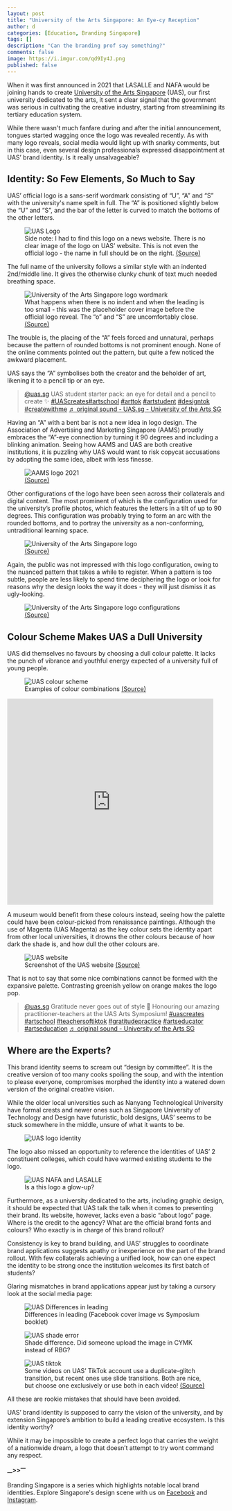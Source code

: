 ```yaml
---
layout: post
title: "University of the Arts Singapore: An Eye-cy Reception"
author: d
categories: [Education, Branding Singapore]
tags: []
description: "Can the branding prof say something?"
comments: false
image: https://i.imgur.com/qd9Iy4J.png
published: false
---
```


When it was first announced in 2021 that LASALLE and NAFA would be joining hands to create <a href="https://www.uas.edu.sg/" target="_blank">University of the Arts Singapore</a> (UAS), our first university dedicated to the arts, it sent a clear signal that the government was serious in cultivating the creative industry, starting from streamlining its tertiary education system.

While there wasn't much fanfare during and after the initial announcement, tongues started wagging once the logo was revealed recently. As with many logo reveals, social media would light up with snarky comments, but in this case, even several design professionals expressed disappointment at UAS’ brand identity. Is it really unsalvageable?

<h2>Identity: So Few Elements, So Much to Say</h2>

UAS’ official logo is a sans-serif wordmark consisting of “U”, “A” and “S” with the university's name spelt in full. The “A” is positioned slightly below the “U” and “S”, and the bar of the letter is curved to match the bottoms of the other letters. 

<figure>
<img src="https://i.imgur.com/heXluhk.png" alt="UAS Logo">
<figcaption>Side note: I had to find this logo on a news website. There is no clear image of the logo on UAS’ website. This is not even the official logo - the name in full should be on the right. <a href="https://www.todayonline.com/singapore/university-arts-singapore-new-logo-2169946" target="_blank">(Source)</a></figcaption>
</figure>

The full name of the university follows a similar style with an indented 2nd/middle line. It gives the otherwise clunky chunk of text much needed breathing space. 

<figure>
<img src="https://i.imgur.com/MMrrDLQ.png" alt="University of the Arts Singapore logo wordmark">
<figcaption>What happens when there is no indent and when the leading is too small - this was the placeholder cover image before the official logo reveal. The “o” and “S” are uncomfortably close. <a href="https://www.facebook.com/photo/?fbid=133456033048440&set=pb.100091678086906.-2207520000." target="_blank">(Source)</a></figcaption>
</figure>

The trouble is, the placing of the “A” feels forced and unnatural, perhaps because the pattern of rounded bottoms is not prominent enough. None of the online comments pointed out the pattern, but quite a few noticed the awkward placement. 

UAS says the “A” symbolises both the creator and the beholder of art, likening it to a pencil tip or an eye.

<blockquote class="tiktok-embed" cite="https://www.tiktok.com/@uas.sg/video/7229771550616997121" data-video-id="7229771550616997121" style="max-width: 605px;min-width: 325px;" > <section> <a target="_blank" title="@uas.sg" href="https://www.tiktok.com/@uas.sg?refer=embed">@uas.sg</a> UAS student starter pack: an eye for detail and a pencil to create ✨ <a title="uascreates" target="_blank" href="https://www.tiktok.com/tag/uascreates?refer=embed">#UAScreates</a><a title="artschool" target="_blank" href="https://www.tiktok.com/tag/artschool?refer=embed">#artschool</a> <a title="arttok" target="_blank" href="https://www.tiktok.com/tag/arttok?refer=embed">#arttok</a> <a title="artstudent" target="_blank" href="https://www.tiktok.com/tag/artstudent?refer=embed">#artstudent</a> <a title="designtok" target="_blank" href="https://www.tiktok.com/tag/designtok?refer=embed">#designtok</a> <a title="createwithme" target="_blank" href="https://www.tiktok.com/tag/createwithme?refer=embed">#createwithme</a> <a target="_blank" title="♬ original sound - UAS.sg - University of the Arts SG" href="https://www.tiktok.com/music/original-sound-UASsg-7229771575763241729?refer=embed">♬ original sound - UAS.sg - University of the Arts SG</a> </section> </blockquote> <script async src="https://www.tiktok.com/embed.js"></script>

Having an “A” with a bent bar is not a new idea in logo design. The Association of Advertising and Marketing Singapore (AAMS) proudly embraces the “A”-eye connection by turning it 90 degrees and including a blinking animation. Seeing how AAMS and UAS are both creative institutions, it is puzzling why UAS would want to risk copycat accusations by adopting the same idea, albeit with less finesse. 

<figure>
<img src="https://i.imgur.com/rkMKEwT.gifv" alt="AAMS logo 2021">
<figcaption><a href="https://www.lbbonline.com/news/mccann-and-mrm-creative-leads-renew-roles-to-chair-crowbar-2021" target="_blank">(Source)</a></figcaption>
</figure>

Other configurations of the logo have been seen across their collaterals and digital content. The most prominent of which is the configuration used for the university’s profile photos, which features the letters in a tilt of up to 90 degrees. This configuration was probably trying to form an arc with the rounded bottoms, and to portray the university as a non-conforming, untraditional learning space. 

<figure>
<img src="https://i.imgur.com/cmwx4XW.jpg" alt="University of the Arts Singapore logo">
<figcaption><a href="https://www.facebook.com/UASsingapore/" target="_blank">(Source)</a></figcaption>
</figure>

Again, the public was not impressed with this logo configuration, owing to the nuanced pattern that takes a while to register. When a pattern is too subtle, people are less likely to spend time deciphering the logo or look for reasons why the design looks the way it does - they will just dismiss it as ugly-looking. 

<figure>
<img src="https://i.imgur.com/yJbcTBx.png" alt="University of the Arts Singapore logo configurations">
<figcaption><a href="https://www.facebook.com/UASsingapore/" target="_blank">(Source)</a></figcaption>
</figure>

<h2>Colour Scheme Makes UAS a Dull University</h2>

UAS did themselves no favours by choosing a dull colour palette. It lacks the punch of vibrance and youthful energy expected of a university full of young people. 

<figure>
<img src="https://i.imgur.com/VRP4qGl.jpg" alt="UAS colour scheme">
<figcaption>Examples of colour combinations <a href="" target="_blank">(Source)</a></figcaption>
</figure>

<div class="video-responsive"><iframe src="https://www.facebook.com/plugins/video.php?height=476&href=https%3A%2F%2Fwww.facebook.com%2FUASsingapore%2Fvideos%2F899955691073111%2F&show_text=false&width=476&t=0" width="476" height="476" style="border:none;overflow:hidden" scrolling="no" frameborder="0" allowfullscreen="true" allow="autoplay; clipboard-write; encrypted-media; picture-in-picture; web-share" allowFullScreen="true"></iframe></div>

A museum would benefit from these colours instead, seeing how the palette could have been colour-picked from renaissance paintings. Although the use of Magenta (UAS Magenta) as the key colour sets the identity apart from other local universities, it drowns the other colours because of how dark the shade is, and how dull the other colours are. 

<figure>
<img src="https://i.imgur.com/tnZMhqv.png" alt="UAS website">
<figcaption>Screenshot of the UAS website <a href="https://www.uas.edu.sg/" target="_blank">(Source)</a></figcaption>
</figure>

That is not to say that some nice combinations cannot be formed with the expansive palette. Contrasting greenish yellow on orange makes the logo pop. 

<blockquote class="tiktok-embed" cite="https://www.tiktok.com/@uas.sg/video/7236695552165973249" data-video-id="7236695552165973249" style="max-width: 605px;min-width: 325px;" > <section> <a target="_blank" title="@uas.sg" href="https://www.tiktok.com/@uas.sg?refer=embed">@uas.sg</a> Gratitude never goes out of style 💜 Honouring our amazing practitioner-teachers at the UAS Arts Symposium! <a title="uascreates" target="_blank" href="https://www.tiktok.com/tag/uascreates?refer=embed">#uascreates</a> <a title="artschool" target="_blank" href="https://www.tiktok.com/tag/artschool?refer=embed">#artschool</a> <a title="teachersoftiktok" target="_blank" href="https://www.tiktok.com/tag/teachersoftiktok?refer=embed">#teachersoftiktok</a> <a title="gratitudepractice" target="_blank" href="https://www.tiktok.com/tag/gratitudepractice?refer=embed">#gratitudepractice</a> <a title="artseducator" target="_blank" href="https://www.tiktok.com/tag/artseducator?refer=embed">#artseducator</a> <a title="artseducation" target="_blank" href="https://www.tiktok.com/tag/artseducation?refer=embed">#artseducation</a> <a target="_blank" title="♬ original sound  - University of the Arts SG" href="https://www.tiktok.com/music/original-sound-University-of-the-Arts-SG-7236695560772684546?refer=embed">♬ original sound  - University of the Arts SG</a> </section> </blockquote> <script async src="https://www.tiktok.com/embed.js"></script>

<h2>Where are the Experts?</h2>

This brand identity seems to scream out “design by committee”. It is the creative version of too many cooks spoiling the soup, and with the intention to please everyone, compromises morphed the identity into a watered down version of the original creative vision. 

While the older local universities such as Nanyang Technological University have formal crests and newer ones such as Singapore University of Technology and Design have futuristic, bold designs, UAS’ seems to be stuck somewhere in the middle, unsure of what it wants to be.

<figure>
<img src="https://i.imgur.com/EG0rjVv.png" alt="UAS logo identity">
</figure>

The logo also missed an opportunity to reference the identities of UAS’ 2 constituent colleges, which could have warmed existing students to the logo.

<figure>
<img src="https://i.imgur.com/TqocOcl.png" alt="UAS NAFA and LASALLE">
<figcaption>Is a this logo a glow-up?</figcaption>
</figure>

Furthermore, as a university dedicated to the arts, including graphic design, it should be expected that UAS talk the talk when it comes to presenting their brand. Its website, however, lacks even a basic “about logo” page. Where is the credit to the agency? What are the official brand fonts and colours? Who exactly is in charge of this brand rollout?

Consistency is key to brand building, and UAS’ struggles to coordinate brand applications suggests apathy or inexperience on the part of the brand rollout. With few collaterals achieving a unified look, how can one expect the identity to be strong once the institution welcomes its first batch of students?

Glaring mismatches in brand applications appear just by taking a cursory look at the social media page: 

<figure>
<img src="https://i.imgur.com/zHaWGFF.png" alt="UAS Differences in leading">
<figcaption>Differences in leading (Facebook cover image vs Symposium booklet)</figcaption>
</figure>

<figure>
<img src="https://i.imgur.com/Ji160Ki.png" alt="UAS shade error">
<figcaption>Shade difference. Did someone upload the image in CYMK instead of RBG?</figcaption>
</figure>

<figure>
<img src="https://i.imgur.com/01zRL54.png" alt="UAS tiktok">
<figcaption>Some videos on UAS’ TikTok account use a duplicate-glitch transition, but recent ones use slide transitions. Both are nice, but choose one exclusively or use both in each video! <a href="https://www.tiktok.com/@uas.sg" target="_blank">(Source)</a></figcaption>
</figure>

All these are rookie mistakes that should have been avoided.

UAS’ brand identity is supposed to carry the vision of the university, and by extension Singapore’s ambition to build a leading creative ecosystem. Is this identity worthy?

While it may be impossible to create a perfect logo that carries the weight of a nationwide dream, a logo that doesn’t attempt to try wont command any respect. 

<strong><sub>—</sub>><sub></sub>><sup>—</sup></strong>

Branding Singapore is a series which highlights notable local brand identities. Explore Singapore's design scene with us on <a href="https://www.facebook.com/designinsingapore/">Facebook</a> and <a href="https://www.instagram.com/designinsingapore/">Instagram</a>. 


